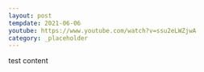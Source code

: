 ```yaml
---
layout: post
tempdate: 2021-06-06
youtube: https://www.youtube.com/watch?v=ssu2eLWZjwA
category: _placeholder
---
```

test content